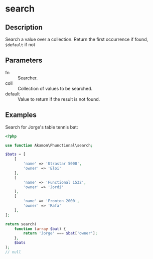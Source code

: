 # search

## Description
Search a value over a collection. Return the first occurrence if found, `$default` if not

## Parameters

<dl>
  <dt>fn</dt>
  <dd>Searcher.</dd>

  <dt>coll</dt>
  <dd>Collection of values to be searched.</dd>

  <dt>default</dt>
  <dd>Value to return if the result is not found.</dd>
</dl>

## Examples

Search for Jorge's table tennis bat:
```php
<?php

use function Akamon\Phunctional\search;

$bats = [
    [
        'name' => 'Utrastar 5000',
        'owner' => 'Eloi'
    ],
    [
        'name' => 'Functional 1532',
        'owner' => 'Jordi'
    ],
    [
        'name' => 'Fronton 2000',
        'owner' => 'Rafa'
    ],
];

return search(
    function (array $bat) {
        return 'Jorge' === $bat['owner'];
    }, 
    $bats
);
// null
```
